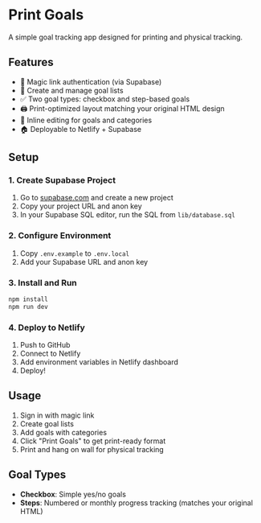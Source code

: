 # Print Goals

A simple goal tracking app designed for printing and physical tracking.

## Features

- 🔐 Magic link authentication (via Supabase)
- 📝 Create and manage goal lists
- ✅ Two goal types: checkbox and step-based goals
- 🖨️ Print-optimized layout matching your original HTML design
- 📱 Inline editing for goals and categories
- 🏠 Deployable to Netlify + Supabase

## Setup

### 1. Create Supabase Project

1. Go to [supabase.com](https://supabase.com) and create a new project
2. Copy your project URL and anon key
3. In your Supabase SQL editor, run the SQL from `lib/database.sql`

### 2. Configure Environment

1. Copy `.env.example` to `.env.local`
2. Add your Supabase URL and anon key

### 3. Install and Run

```bash
npm install
npm run dev
```

### 4. Deploy to Netlify

1. Push to GitHub
2. Connect to Netlify
3. Add environment variables in Netlify dashboard
4. Deploy!

## Usage

1. Sign in with magic link
2. Create goal lists
3. Add goals with categories
4. Click "Print Goals" to get print-ready format
5. Print and hang on wall for physical tracking

## Goal Types

- **Checkbox**: Simple yes/no goals
- **Steps**: Numbered or monthly progress tracking (matches your original HTML)